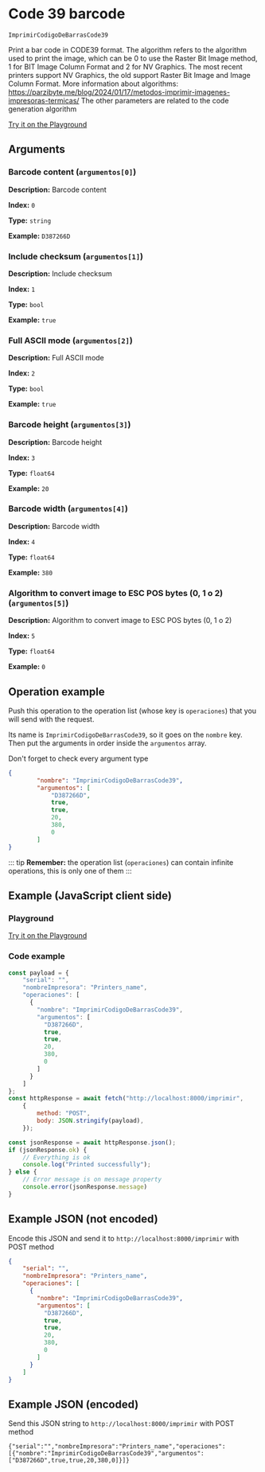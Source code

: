 # Code 39 barcode

`ImprimirCodigoDeBarrasCode39`

Print a bar code in CODE39 format. The algorithm refers to the algorithm used to print the image, which can be 0 to use the Raster Bit Image method, 1 for BIT Image Column Format and 2 for NV Graphics. The most recent printers support NV Graphics, the old support Raster Bit Image and Image Column Format. More information about algorithms: https://parzibyte.me/blog/2024/01/17/metodos-imprimir-imagenes-impresoras-termicas/ The other parameters are related to the code generation algorithm







[Try it on the Playground](../playground.md?operacion=ImprimirCodigoDeBarrasCode39)

## Arguments
### Barcode content (`argumentos[0]`)



**Description:** Barcode content

**Index:** `0`

**Type:** `string`

**Example:** `D387266D`

### Include checksum (`argumentos[1]`)



**Description:** Include checksum

**Index:** `1`

**Type:** `bool`

**Example:** `true`

### Full ASCII mode (`argumentos[2]`)



**Description:** Full ASCII mode

**Index:** `2`

**Type:** `bool`

**Example:** `true`

### Barcode height (`argumentos[3]`)



**Description:** Barcode height

**Index:** `3`

**Type:** `float64`

**Example:** `20`

### Barcode width (`argumentos[4]`)



**Description:** Barcode width

**Index:** `4`

**Type:** `float64`

**Example:** `380`

### Algorithm to convert image to ESC POS bytes (0, 1 o 2) (`argumentos[5]`)



**Description:** Algorithm to convert image to ESC POS bytes (0, 1 o 2)

**Index:** `5`

**Type:** `float64`

**Example:** `0`

## Operation example


Push this operation to the operation list (whose key is `operaciones`) that you will send with the request.

Its name is `ImprimirCodigoDeBarrasCode39`, so it goes on the `nombre` key. Then put the arguments in order
inside the `argumentos` array.

Don't forget to check every argument type



```json
{
        "nombre": "ImprimirCodigoDeBarrasCode39",
        "argumentos": [
            "D387266D",
            true,
            true,
            20,
            380,
            0
        ]
}
```

::: tip
**Remember:** the operation list (`operaciones`) can contain infinite operations, this is only one of them
:::

## Example (JavaScript client side)

### Playground
[Try it on the Playground](../playground.md?operacion=ImprimirCodigoDeBarrasCode39)

<Playground urlBase=".." nombreOperacion="ImprimirCodigoDeBarrasCode39" :ocultarOperacionesDisponibles="true"/>

### Code example
```js
const payload = {
    "serial": "",
    "nombreImpresora": "Printers_name",
    "operaciones": [
      {
        "nombre": "ImprimirCodigoDeBarrasCode39",
        "argumentos": [
          "D387266D",
          true,
          true,
          20,
          380,
          0
        ]
      }
    ]
};
const httpResponse = await fetch("http://localhost:8000/imprimir",
    {
        method: "POST",
        body: JSON.stringify(payload),
    });

const jsonResponse = await httpResponse.json();
if (jsonResponse.ok) {
    // Everything is ok
    console.log("Printed successfully");
} else {
    // Error message is on message property
    console.error(jsonResponse.message)
}
```

## Example JSON (not encoded)

Encode this JSON and send it to `http://localhost:8000/imprimir` with POST method

```json
{
    "serial": "",
    "nombreImpresora": "Printers_name",
    "operaciones": [
      {
        "nombre": "ImprimirCodigoDeBarrasCode39",
        "argumentos": [
          "D387266D",
          true,
          true,
          20,
          380,
          0
        ]
      }
    ]
}
```

## Example JSON (encoded)

Send this JSON string to `http://localhost:8000/imprimir` with POST method

```
{"serial":"","nombreImpresora":"Printers_name","operaciones":[{"nombre":"ImprimirCodigoDeBarrasCode39","argumentos":["D387266D",true,true,20,380,0]}]}
```
